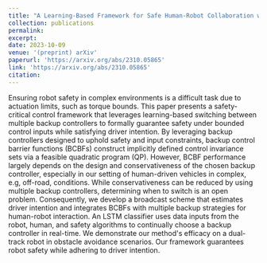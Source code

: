 ```yaml
---
title: "A Learning-Based Framework for Safe Human-Robot Collaboration with Multiple Backup Control Barrier Functions"
collection: publications
permalink:
excerpt: 
date: 2023-10-09
venue: '(preprint) arXiv'
paperurl: 'https://arxiv.org/abs/2310.05865'
link: 'https://arxiv.org/abs/2310.05865'
citation: 
---
```

Ensuring robot safety in complex environments is a difficult task due to actuation limits, such as torque bounds. This paper presents a safety-critical control framework that leverages learning-based switching between multiple backup controllers to formally guarantee safety under bounded control inputs while satisfying driver intention. By leveraging backup controllers designed to uphold safety and input constraints, backup control barrier functions (BCBFs) construct implicitly defined control invariance sets via a feasible quadratic program (QP). However, BCBF performance largely depends on the design and conservativeness of the chosen backup controller, especially in our setting of human-driven vehicles in complex, e.g, off-road, conditions. While conservativeness can be reduced by using multiple backup controllers, determining when to switch is an open problem. Consequently, we develop a broadcast scheme that estimates driver intention and integrates BCBFs with multiple backup strategies for human-robot interaction. An LSTM classifier uses data inputs from the robot, human, and safety algorithms to continually choose a backup controller in real-time. We demonstrate our method's efficacy on a dual-track robot in obstacle avoidance scenarios. Our framework guarantees robot safety while adhering to driver intention.